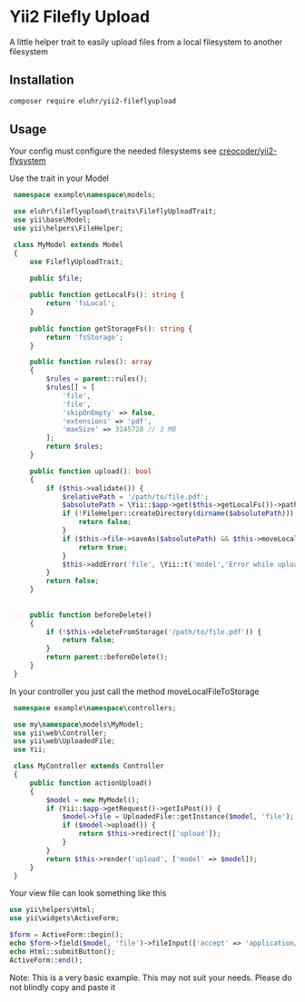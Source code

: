 # Yii2 Filefly Upload

A little helper trait to easily upload files from a local filesystem to another filesystem

## Installation

```bash
composer require eluhr/yii2-fileflyupload
```

## Usage

Your config must configure the needed filesystems see [creocoder/yii2-flysystem](https://github.com/creocoder/yii2-flysystem#configuring)

 Use the trait in your Model
 ```php
  namespace example\namespace\models;

  use eluhr\fileflyupload\traits\FileflyUploadTrait;
  use yii\base\Model;
  use yii\helpers\FileHelper;

  class MyModel extends Model
  {
      use FileflyUploadTrait;

      public $file;
      
      public function getLocalFs(): string {
          return 'fsLocal';
      }
      
      public function getStorageFs(): string {
          return 'fsStorage';
      }

      public function rules(): array
      {
          $rules = parent::rules();
          $rules[] = [
              'file',
              'file',
              'skipOnEmpty' => false,
              'extensions' => 'pdf',
              'maxSize' => 3145728 // 3 MB
          ];
          return $rules;
      }

      public function upload(): bool
      {
          if ($this->validate()) {
              $relativePath = '/path/to/file.pdf';
              $absolutePath = \Yii::$app->get($this->getLocalFs())->path . $relativePath;
              if (!FileHelper::createDirectory(dirname($absolutePath))) {
                  return false;
              }
              if ($this->file->saveAs($absolutePath) && $this->moveLocalFileToStorage($relativePath)) {
                  return true;
              }
              $this->addError('file', \Yii::t('model','Error while uploading file'));
          }
          return false;
      }
      
            
      public function beforeDelete()
      {
          if (!$this->deleteFromStorage('/path/to/file.pdf')) {
              return false;
          }
          return parent::beforeDelete();
      }
  }
 ```

 In your controller you just call the method moveLocalFileToStorage
 ```php
  namespace example\namespace\controllers;

  use my\namespace\models\MyModel;
  use yii\web\Controller;
  use yii\web\UploadedFile;
  use Yii;

  class MyController extends Controller
  {
      public function actionUpload()
      {
          $model = new MyModel();
          if (Yii::$app->getRequest()->getIsPost()) {
              $model->file = UploadedFile::getInstance($model, 'file');
              if ($model->upload()) {
                  return $this->redirect(['upload']);
              }
          }
          return $this->render('upload', ['model' => $model]);
      }
  }
 ```

 Your view file can look something like this
  ```php
  use yii\helpers\Html;
  use yii\widgets\ActiveForm;

  $form = ActiveForm::begin();
  echo $form->field($model, 'file')->fileInput(['accept' => 'application/pdf']);
  echo Html::submitButton();
  ActiveForm::end();
  ```

 Note: This is a very basic example. This may not suit your needs. Please do not blindly copy and paste it
 
